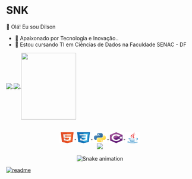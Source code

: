 # SNK
👋 Olá! Eu sou Dilson
- 👀 Apaixonado por Tecnologia e Inovação..
- 🌱 Estou cursando TI em Ciências de Dados na Faculdade SENAC - DF



<div>
  <a href="https://github.com/DilsonCampos">
  <img height="180em"   align="center" src="https://github-readme-stats.vercel.app/api?username=DilsonCampos&show_icons=true&theme=react&include_all_commits=true&count_private=true"/>
  <img height="180em"  align="center" src="https://github-readme-stats.vercel.app/api/top-langs/?username=DilsonCampos&layout=compact&langs_count=7&theme=react" />

  <img align="center" width="148" height="180" src="https://media1.tenor.com/images/68e8337fb4eb7e40645d832c64762a8b/tenor.gif?itemid=19443613">
</div>
 <br>
<div  align="center"> 
  <div style="display: inline_block"><br>
  <img align="center" alt="HTML" height="30" width="40" src="https://raw.githubusercontent.com/devicons/devicon/master/icons/html5/html5-original.svg">
  <img align="center" alt="CSS" height="30" width="40" src="https://raw.githubusercontent.com/devicons/devicon/master/icons/css3/css3-original.svg">
  <img align="center" alt="Python" height="30" width="40" src="https://raw.githubusercontent.com/devicons/devicon/master/icons/python/python-original.svg">
  <img align="center" alt="Csharp" height="30" width="40" src="https://raw.githubusercontent.com/devicons/devicon/master/icons/csharp/csharp-original.svg">
  <img align="center" alt="java" height="30" width="40" src="https://raw.githubusercontent.com/devicons/devicon/master/icons/java/java-original.svg">
 
 </div>
   <a href="https://https://www.linkedin.com/in/dilson-campos-79772b25/" target="_blank"><img src="https://img.shields.io/badge/-LinkedIn-%230077B5?style=for-the-badge&logo=linkedin&logoColor=white" target="_blank"></a> 
 
  ![Snake animation](https://github.com/DilsonCampos/DilsonCampos/blob/output/github-contribution-grid-snake.svg)
 
</div>
 
[![readme](https://github-readme-stats.vercel.app/api/pin/?username=DilsonCampos&repo=DilsonCampos&theme=react)](https://github.com/DilsonCampos/DilsonCampos)
